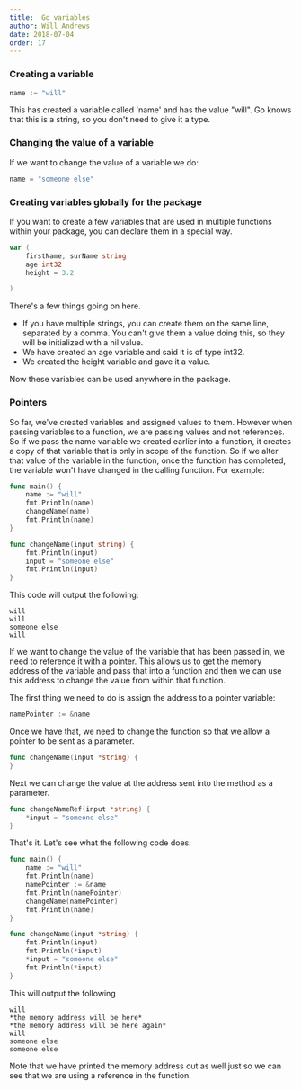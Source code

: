 ```yaml
---
title:  Go variables
author: Will Andrews
date: 2018-07-04
order: 17
---
```


### Creating a variable


```Go
name := "will"
```
This has created a variable called 'name' and has the value "will". Go knows that this is a string, so you don't need to give it a type.

### Changing the value of a variable

If we want to change the value of a variable we do:
```Go
name = "someone else"
```

### Creating variables globally for the package
If you want to create a few variables that are used in multiple functions within your package, you can declare them in a special way. 

```Go
var (
    firstName, surName string
    age int32
    height = 3.2

)
```
There's a few things going on here.

* If you have multiple strings, you can create them on the same line, separated by a comma. You can't give them a value doing this, so they will be initialized with a nil value.
* We have created an age variable and said it is of type int32.
* We created the height variable and gave it a value.

Now these variables can be used anywhere in the package. 

### Pointers
So far, we've created variables and assigned values to them. However when passing variables to a function, we are passing values and not references. So if we pass the name variable we created earlier into a function, it creates a copy of that variable that is only in scope of the function. So if we alter that value of the variable in the function, once the function has completed, the variable won't have changed in the calling function. For example:

```Go
func main() {
    name := "will"
    fmt.Println(name)
    changeName(name)
    fmt.Println(name)
}

func changeName(input string) {
    fmt.Println(input)
    input = "someone else"
    fmt.Println(input)
}
```
This code will output the following:
```
will
will
someone else
will
```

If we want to change the value of the variable that has been passed in, we need to reference it with a pointer. This allows us to get the memory address of the variable and pass that into a function and then we can use this address to change the value from within that function.

The first thing we need to do is assign the address to a pointer variable:
```Go
namePointer := &name
```

Once we have that, we need to change the function so that we allow a pointer to be sent as a parameter.
```Go
func changeName(input *string) {
}
```

Next we can change the value at the address sent into the method as a parameter.
```Go
func changeNameRef(input *string) {
	*input = "someone else"
}
```
That's it. Let's see what the following code does:
```Go
func main() {
    name := "will"
    fmt.Println(name)
    namePointer := &name
    fmt.Println(namePointer)
    changeName(namePointer)
    fmt.Println(name)
}

func changeName(input *string) {
    fmt.Println(input)
    fmt.Println(*input)
    *input = "someone else"
    fmt.Println(*input)
}
```
This will output the following
```
will
*the memory address will be here*
*the memory address will be here again*
will
someone else
someone else
```

Note that we have printed the memory address out as well just so we can see that we are using a reference in the function.

